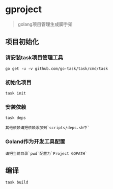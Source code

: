 # gproject
> golang项目管理生成脚手架

## 项目初始化

### 请安装task项目管理工具

```shell
go get -u -v github.com/go-task/task/cmd/task
```

### 初始化项目

```shell
task init
```

### 安装依赖

```shell
task deps
```

    其他依赖请把依赖添加到`scripts/deps.sh中`

### Goland作为开发工具配置

    请把当前目录`pwd`配置为`Project GOPATH`

## 编译

```shell
task build
```
